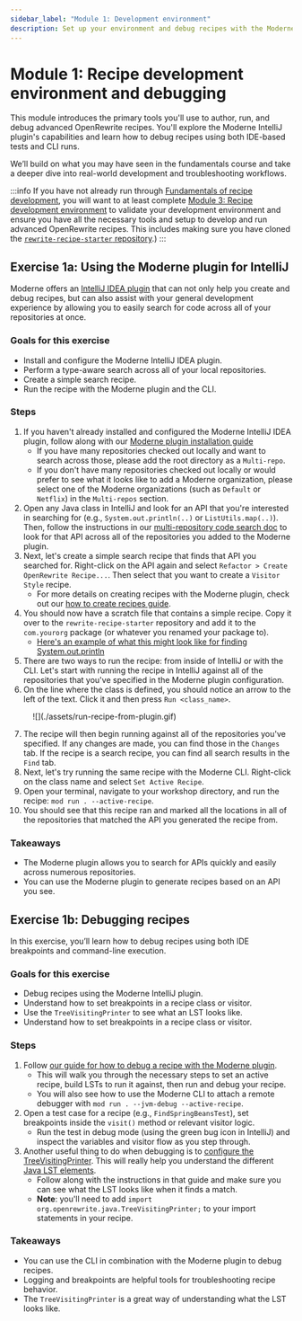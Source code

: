 ```yaml
---
sidebar_label: "Module 1: Development environment"
description: Set up your environment and debug recipes with the Moderne plugin and CLI.
---
```


# Module 1: Recipe development environment and debugging

This module introduces the primary tools you'll use to author, run, and debug advanced OpenRewrite recipes. You'll explore the Moderne IntelliJ plugin's capabilities and learn how to debug recipes using both IDE-based tests and CLI runs.

We’ll build on what you may have seen in the fundamentals course and take a deeper dive into real-world development and troubleshooting workflows.

:::info
If you have not already run through [Fundamentals of recipe development](../fundamentals/workshop-overview), you will want to at least complete [Module 3: Recipe development environment](../fundamentals/module-3-recipe-development-environment) to validate your development environment and ensure you have all the necessary tools and setup to develop and run advanced OpenRewrite recipes. This includes making sure you have cloned the [`rewrite-recipe-starter` repository](https://github.com/moderneinc/rewrite-recipe-starter).)
:::

## Exercise 1a: Using the Moderne plugin for IntelliJ

Moderne offers an [IntelliJ IDEA plugin](https://plugins.jetbrains.com/plugin/17565-moderne) that can not only help you create and debug recipes, but can also assist with your general development experience by allowing you to easily search for code across all of your repositories at once.

### Goals for this exercise

* Install and configure the Moderne IntelliJ IDEA plugin.
* Perform a type-aware search across all of your local repositories.
* Create a simple search recipe.
* Run the recipe with the Moderne plugin and the CLI.

### Steps

1. If you haven't already installed and configured the Moderne IntelliJ IDEA plugin, follow along with our [Moderne plugin installation guide](../../user-documentation/moderne-ide-integration/how-to-guides/moderne-plugin-install.md)
   * If you have many repositories checked out locally and want to search across those, please add the root directory as a `Multi-repo`.
   * If you don't have many repositories checked out locally or would prefer to see what it looks like to add a Moderne organization, please select one of the Moderne organizations (such as `Default` or `Netflix`) in the `Multi-repos` section. 
2. Open any Java class in IntelliJ and look for an API that you're interested in searching for (e.g., `System.out.println(..)` or `ListUtils.map(..)`). Then, follow the instructions in our [multi-repository code search doc](../../user-documentation/moderne-ide-integration/how-to-guides/code-search.md) to look for that API across all of the repositories you added to the Moderne plugin.
3. Next, let's create a simple search recipe that finds that API you searched for. Right-click on the API again and select `Refactor > Create OpenRewrite Recipe...`. Then select that you want to create a `Visitor Style` recipe.
   * For more details on creating recipes with the Moderne plugin, check out our [how to create recipes guide](../../user-documentation/moderne-ide-integration/how-to-guides/creating-recipes.md).
4. You should now have a scratch file that contains a simple recipe. Copy it over to the `rewrite-recipe-starter` repository and add it to the `com.yourorg` package (or whatever you renamed your package to).
   * [Here's an example of what this might look like for finding System.out.println](https://gist.github.com/mike-solomon/3b49a5d19c8824776bcc4ee871b87cdd)
5. There are two ways to run the recipe: from inside of IntelliJ or with the CLI. Let's start with running the recipe in IntelliJ against all of the repositories that you've specified in the Moderne plugin configuration.
6. On the line where the class is defined, you should notice an arrow to the left of the text. Click it and then press `Run <class_name>`.

<figure>
  ![](./assets/run-recipe-from-plugin.gif)
  <figcaption></figcaption>
</figure>

7. The recipe will then begin running against all of the repositories you've specified. If any changes are made, you can find those in the `Changes` tab. If the recipe is a search recipe, you can find all search results in the `Find` tab.
8. Next, let's try running the same recipe with the Moderne CLI. Right-click on the class name and select `Set Active Recipe`.
9. Open your terminal, navigate to your workshop directory, and run the recipe: `mod run . --active-recipe`.
10. You should see that this recipe ran and marked all the locations in all of the repositories that matched the API you generated the recipe from.

### Takeaways

* The Moderne plugin allows you to search for APIs quickly and easily across numerous repositories.
* You can use the Moderne plugin to generate recipes based on an API you see.


## Exercise 1b: Debugging recipes

In this exercise, you’ll learn how to debug recipes using both IDE breakpoints and command-line execution.

### Goals for this exercise

* Debug recipes using the Moderne IntelliJ plugin.
* Understand how to set breakpoints in a recipe class or visitor.
* Use the `TreeVisitingPrinter` to see what an LST looks like.
* Understand how to set breakpoints in a recipe class or visitor.

### Steps

1. Follow [our guide for how to debug a recipe with the Moderne plugin](../../user-documentation/moderne-ide-integration/how-to-guides/debugging-recipes.md#step-4-debug-your-recipe).
   * This will walk you through the necessary steps to set an active recipe, build LSTs to run it against, then run and debug your recipe.
   * You will also see how to use the Moderne CLI to attach a remote debugger with `mod run . --jvm-debug --active-recipe`.
2. Open a test case for a recipe (e.g., `FindSpringBeansTest`), set breakpoints inside the `visit()` method or relevant visitor logic.
   * Run the test in debug mode (using the green bug icon in IntelliJ) and inspect the variables and visitor flow as you step through.
3. Another useful thing to do when debugging is to [configure the TreeVisitingPrinter](https://docs.openrewrite.org/concepts-and-explanations/tree-visiting-printer). This will really help you understand the different [Java LST elements](https://docs.openrewrite.org/concepts-and-explanations/lst-examples).
    * Follow along with the instructions in that guide and make sure you can see what the LST looks like when it finds a match.
    * **Note**: you'll need to add `import org.openrewrite.java.TreeVisitingPrinter;` to your import statements in your recipe.

### Takeaways

* You can use the CLI in combination with the Moderne plugin to debug recipes.
* Logging and breakpoints are helpful tools for troubleshooting recipe behavior.
* The `TreeVisitingPrinter` is a great way of understanding what the LST looks like.

